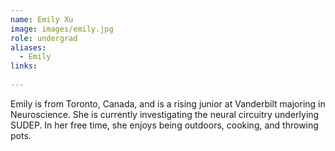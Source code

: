 ```yaml
---
name: Emily Xu
image: images/emily.jpg
role: undergrad
aliases:
  - Emily
links:
  
---
```

Emily is from Toronto, Canada, and is a rising junior at Vanderbilt majoring in Neuroscience. She is currently investigating the neural circuitry underlying SUDEP. In her free time, she enjoys being outdoors, cooking, and throwing pots.
